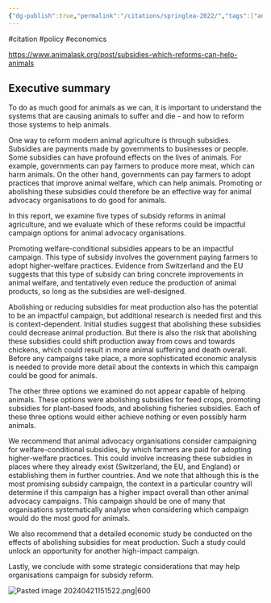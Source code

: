 ```yaml
---
{"dg-publish":true,"permalink":"/citations/springlea-2022/","tags":["animal_feed"],"created":"2025-10-23T17:42:45.439+01:00","updated":"2025-10-23T19:18:51.118+01:00"}
---
```


#citation #policy #economics 

https://www.animalask.org/post/subsidies-which-reforms-can-help-animals

## Executive summary
To do as much good for animals as we can, it is important to understand the systems that are causing animals to suffer and die - and how to reform those systems to help animals.

One way to reform modern animal agriculture is through subsidies. Subsidies are payments made by governments to businesses or people. Some subsidies can have profound effects on the lives of animals. For example, governments can pay farmers to produce more meat, which can harm animals. On the other hand, governments can pay farmers to adopt practices that improve animal welfare, which can help animals. Promoting or abolishing these subsidies could therefore be an effective way for animal advocacy organisations to do good for animals.

In this report, we examine five types of subsidy reforms in animal agriculture, and we evaluate which of these reforms could be impactful campaign options for animal advocacy organisations.

Promoting welfare-conditional subsidies appears to be an impactful campaign. This type of subsidy involves the government paying farmers to adopt higher-welfare practices. Evidence from Switzerland and the EU suggests that this type of subsidy can bring concrete improvements in animal welfare, and tentatively even reduce the production of animal products, so long as the subsidies are well-designed.

Abolishing or reducing subsidies for meat production also has the potential to be an impactful campaign, but additional research is needed first and this is context-dependent. Initial studies suggest that abolishing these subsidies could decrease animal production. But there is also the risk that abolishing these subsidies could shift production away from cows and towards chickens, which could result in more animal suffering and death overall. Before any campaigns take place, a more sophisticated economic analysis is needed to provide more detail about the contexts in which this campaign could be good for animals.

The other three options we examined do not appear capable of helping animals. These options were abolishing subsidies for feed crops, promoting subsidies for plant-based foods, and abolishing fisheries subsidies. Each of these three options would either achieve nothing or even possibly harm animals.

We recommend that animal advocacy organisations consider campaigning for welfare-conditional subsidies, by which farmers are paid for adopting higher-welfare practices. This could involve increasing these subsidies in places where they already exist (Switzerland, the EU, and England) or establishing them in further countries. And we note that although this is the most promising subsidy campaign, the context in a particular country will determine if this campaign has a higher impact overall than other animal advocacy campaigns. This campaign should be one of many that organisations systematically analyse when considering which campaign would do the most good for animals.

We also recommend that a detailed economic study be conducted on the effects of abolishing subsidies for meat production. Such a study could unlock an opportunity for another high-impact campaign.

Lastly, we conclude with some strategic considerations that may help organisations campaign for subsidy reform.

![Pasted image 20240421151522.png|600](/img/user/Pasted%20image%2020240421151522.png)